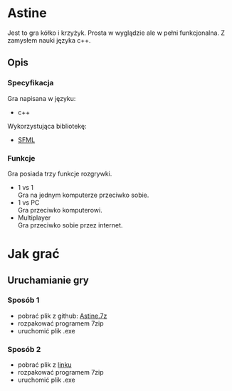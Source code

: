 # Astine
Jest to gra kółko i krzyżyk. Prosta w wyglądzie ale w pełni funkcjonalna. Z zamysłem nauki języka c++.

## Opis
### Specyfikacja
Gra napisana w języku:
* c++

Wykorzystująca bibliotekę:
* [SFML](https://www.sfml-dev.org/)

### Funkcje
Gra posiada trzy funkcje rozgrywki.
- 1 vs 1 <br/>
Gra na jednym komputerze przeciwko sobie.
- 1 vs PC <br/> 
Gra przeciwko komputerowi.
- Multiplayer <br/> 
Gra przeciwko sobie przez internet.

# Jak grać
## Uruchamianie gry
### Sposób 1
* pobrać plik z github: [Astine.7z](https://github.com/petitoff/Astine/tree/main/Astine)
* rozpakować programem 7zip
* uruchomić plik .exe
### Sposób 2
* pobrać plik z [linku](https://www.dropbox.com/sh/9j0u0eteo3r1bgo/AADAVxzSF2xkEaevCuDJC2oVa?dl=0)
* rozpakować programem 7zip
* uruchomić plik .exe
